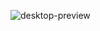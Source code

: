 ![desktop-preview](https://github.com/HayyatHussain/Dropdown-Landing-Page/assets/145599914/555d6c60-1d96-47b2-83de-39ba38cb0557)
